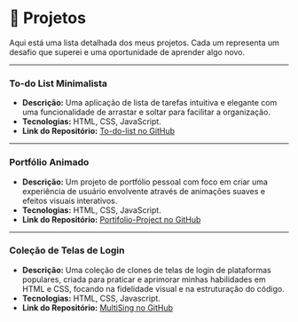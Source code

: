 # 📁 Projetos

Aqui está uma lista detalhada dos meus projetos. Cada um representa um desafio que superei e uma oportunidade de aprender algo novo.

---

### To-do List Minimalista

*   **Descrição:** Uma aplicação de lista de tarefas intuitiva e elegante com uma funcionalidade de arrastar e soltar para facilitar a organização.
*   **Tecnologias:** HTML, CSS, JavaScript.
*   **Link do Repositório:** [To-do-list no GitHub](https://github.com/whesley264-oss/To-do-list.git)

---

### Portfólio Animado

*   **Descrição:** Um projeto de portfólio pessoal com foco em criar uma experiência de usuário envolvente através de animações suaves e efeitos visuais interativos.
*   **Tecnologias:** HTML, CSS, JavaScript.
*   **Link do Repositório:** [Portifolio-Project no GitHub](https://github.com/whesley264-oss/Portifolio-Project.git)

---

### Coleção de Telas de Login

*   **Descrição:** Uma coleção de clones de telas de login de plataformas populares, criada para praticar e aprimorar minhas habilidades em HTML e CSS, focando na fidelidade visual e na estruturação do código.
*   **Tecnologias:** HTML, CSS, Javascript.
*   **Link do Repositório:** [MultiSing no GitHub](https://github.com/whesley264-oss/MultiSing.git)
